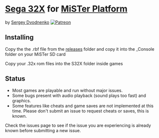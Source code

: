 # [Sega 32X](https://en.wikipedia.org/wiki/32X) for [MiSTer Platform](https://github.com/MiSTer-devel/Main_MiSTer/wiki)
by [Sergey Dvodnenko](https://github.com/srg320) [![Patreon](https://img.shields.io/website?label=patreon&logo=patreon&style=social&url=https%3A%2F%2Fwww.patreon.com%2Fsrg320%2F)](https://www.patreon.com/srg320)

## Installing
Copy the the .rbf file from the [releases](https://github.com/MiSTer-devel/S32X_MiSTer/tree/main/releases) folder and copy it into the _Console folder on your MiSTer SD card

Copy your .32x rom files into the S32X folder inside games

## Status
* Most games are playable and run without major issues.
* Some bugs present with audio playback (sound plays too fast) and graphics.
* Some features like cheats and game saves are not implemented at this time. Please don't submit an issue to request cheats or saves, this is known.

Check the issues page to see if the issue you are experiencing is already known before submitting a new issue.
